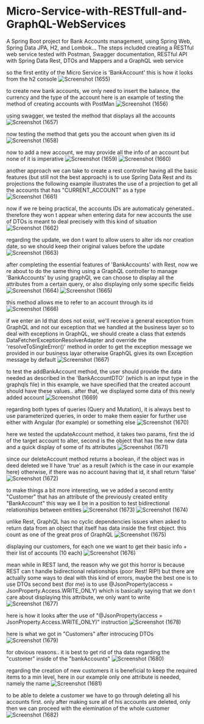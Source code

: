 # Micro-Service-with-RESTfull-and-GraphQL-WebServices
A Spring Boot project for Bank Accounts management, using Spring Web, Spring Data JPA, H2, and Lombok... The steps included creating a RESTful web service tested with Postman, Swagger documentation, RESTful API with Spring Data Rest, DTOs and Mappers and a GraphQL web service



so the first entity of the Micro Service is 'BankAccount' 
this is how it looks from the h2 console
![Screenshot (1655)](https://github.com/YassineAlami/Micro-Service-with-RESTfull-and-GraphQL-WebServices/assets/40896739/21dbf049-352b-4c8b-9474-833a69e4c694)


to create new bank accounts, we only need to insert the balance, the currency and the type of the account
here is an example of testing the method of creating accounts with PostMan
![Screenshot (1656)](https://github.com/YassineAlami/Micro-Service-with-RESTfull-and-GraphQL-WebServices/assets/40896739/82842cae-13a9-4ed1-9d2d-08bf3b0de7e7)


using swagger, we tested the method that displays all the accounts
![Screenshot (1657)](https://github.com/YassineAlami/Micro-Service-with-RESTfull-and-GraphQL-WebServices/assets/40896739/2ab87349-be8a-4d2f-9668-bd5987895ad1)


now testing the method that gets you the account when given its id
![Screenshot (1658)](https://github.com/YassineAlami/Micro-Service-with-RESTfull-and-GraphQL-WebServices/assets/40896739/982d9fcc-3149-4b14-aed5-821b5fcfdb30)


now to add a new account, we may provide all the info of an account but none of it is imperative
![Screenshot (1659)](https://github.com/YassineAlami/Micro-Service-with-RESTfull-and-GraphQL-WebServices/assets/40896739/e38903c4-1b21-4279-9b01-9f4d7b8721cf)
![Screenshot (1660)](https://github.com/YassineAlami/Micro-Service-with-RESTfull-and-GraphQL-WebServices/assets/40896739/062c65fe-fe65-4e21-a8ac-82079fb315aa)


another approach we can take to create a rest controller having all the basic features (but still not the best approach) is to use Spring Data Rest and its projections
the following example illustrates the use of a projection to get all the accounts that has "CURRENT_ACCOUNT" as a type
![Screenshot (1661)](https://github.com/YassineAlami/Micro-Service-with-RESTfull-and-GraphQL-WebServices/assets/40896739/76f4cba7-c917-444e-ab1d-dabc112c12be)


now if we re being practical, the accounts IDs are automaticaly generated.. therefore they won t appear when entering data for new accounts
the use of DTOs is meant to deal precisely with this kind of situation
![Screenshot (1662)](https://github.com/YassineAlami/Micro-Service-with-RESTfull-and-GraphQL-WebServices/assets/40896739/b03a491f-02a1-47e1-9e2d-15c5c127b139)


regarding the update, we don t want to allow users to alter ids nor creation date, so we should keep their original values before the update
![Screenshot (1663)](https://github.com/YassineAlami/Micro-Service-with-RESTfull-and-GraphQL-WebServices/assets/40896739/f481a1c1-3c62-42ec-ae9b-da947001da8c)


after completing the essential features of 'BankAccounts' with Rest, now we re about to do the same thing using a GraphQL controller to manage 'BankAccounts'
by using graphQl, we can choose to display all the attributes from a certain query, or also displaying only some specific fields
![Screenshot (1664)](https://github.com/YassineAlami/Micro-Service-with-RESTfull-and-GraphQL-WebServices/assets/40896739/553442ed-e57a-41a9-8535-071c1c14c41b)
![Screenshot (1665)](https://github.com/YassineAlami/Micro-Service-with-RESTfull-and-GraphQL-WebServices/assets/40896739/631958be-da06-463f-9ab1-64c0c77031e8)


this method allows me to refer to an account through its id
![Screenshot (1666)](https://github.com/YassineAlami/Micro-Service-with-RESTfull-and-GraphQL-WebServices/assets/40896739/e59d4635-a464-405b-8740-ab3f0df3d62a)


if we enter an Id that does not exist, we'll receive a general exception from GraphQL and not our exception that we handled at the business layer
so to deal with exceptions in GraphQL, we should create a class that extends DataFetcherExceptionResolverAdapter and override the 'resolveToSingleError()' method in  order to get the exception  message we provided in our business layar
otherwise GraphQL gives its own Exception message by default
![Screenshot (1667)](https://github.com/YassineAlami/Micro-Service-with-RESTfull-and-GraphQL-WebServices/assets/40896739/a714f7e3-40e8-4ec7-a346-5e486de6aa44)


to test the addBankAccount method, the user should provide the data needed as described in the 'BankAccountDTO' (which is an input type in the graphqls file)
in this example, we have specified that the created account should have these values.. after that, we displayed some data of this newly added account
![Screenshot (1669)](https://github.com/YassineAlami/Micro-Service-with-RESTfull-and-GraphQL-WebServices/assets/40896739/83d2954c-be74-44a8-967c-6982c3803c62)


regarding both types of queries (Query and Mutation), it is always best to use parameterized queries, in order to make them easier for further use either with Angular (for example) or something else
![Screenshot (1670)](https://github.com/YassineAlami/Micro-Service-with-RESTfull-and-GraphQL-WebServices/assets/40896739/02342329-8226-463e-9fd2-bb07e81d345d)


here we tested the updateAccount method, it takes two params, first the id of the target account to alter, second is the object that has the new data
and a quick display of some of its attributes
![Screenshot (1671)](https://github.com/YassineAlami/Micro-Service-with-RESTfull-and-GraphQL-WebServices/assets/40896739/021d1960-4dab-4184-b989-1401829c301a)


since our deleteAccount method returns a boolean, if the object was in deed deleted we ll have 'true' as a result (which is the case in our example here)
otherwise, if there was no account having that id, it shall return 'false'
![Screenshot (1672)](https://github.com/YassineAlami/Micro-Service-with-RESTfull-and-GraphQL-WebServices/assets/40896739/04f00f5e-f36b-4519-a7c2-ad172fce0550)


to make things a bit more interesting, we ve added a second entity "Customer" that has an attribute of the previously created entity "BankAccount"
this way we ll be in a position to test bidirectional relationships between entities
![Screenshot (1673)](https://github.com/YassineAlami/Micro-Service-with-RESTfull-and-GraphQL-WebServices/assets/40896739/60f918af-5c7b-4301-8a40-64e632186507)
![Screenshot (1674)](https://github.com/YassineAlami/Micro-Service-with-RESTfull-and-GraphQL-WebServices/assets/40896739/22991cb8-78cc-4103-87c9-2446c1ffa16d)


unlike Rest, GraphQL has no cyclic dependencies issues when asked to return data from an object that itself has data inside the first object.
this count as one of the great pros of GraphQL
![Screenshot (1675)](https://github.com/YassineAlami/Micro-Service-with-RESTfull-and-GraphQL-WebServices/assets/40896739/13464c0b-a3b9-440c-967d-f9da0a515cd7)


displaying our customers, for each one we want to get their basic info + their list of accounts (10 each)
![Screenshot (1676)](https://github.com/YassineAlami/Micro-Service-with-RESTfull-and-GraphQL-WebServices/assets/40896739/a1534b2a-aeb8-49c9-9292-78f7c78fbb30)


mean  while in REST land, the reason why we got this horror is because REST can t handle bidirectional relationships (poor Rest! RIP!)
but there are actually some ways to deal with this kind of errors, maybe the best one is to use DTOs
second best (for me) is to use @JsonProperty(access = JsonProperty.Access.WRITE_ONLY) which is basically saying that we don t care about displaying this attribute, we only want to write
![Screenshot (1677)](https://github.com/YassineAlami/Micro-Service-with-RESTfull-and-GraphQL-WebServices/assets/40896739/a1fa0e04-42df-41ed-aebb-07ae7d7cd337)


here is how it looks after the use of "@JsonProperty(access = JsonProperty.Access.WRITE_ONLY)" instruction 
![Screenshot (1678)](https://github.com/YassineAlami/Micro-Service-with-RESTfull-and-GraphQL-WebServices/assets/40896739/479f9b91-d89d-4488-a8a9-d7a56e7857f6)


here is what we got in "Customers" after introcucing DTOs 
![Screenshot (1679)](https://github.com/YassineAlami/Micro-Service-with-RESTfull-and-GraphQL-WebServices/assets/40896739/c9a96717-c661-470d-ba98-dc029bfab93c)


for obvious reasons.. it is best to get rid of tha data regarding the "customer" inside of the "bankAccounts"
![Screenshot (1680)](https://github.com/YassineAlami/Micro-Service-with-RESTfull-and-GraphQL-WebServices/assets/40896739/901eb11c-2dd4-4b01-97d5-44a08e5e2a9a)


regarding the creation of new customers it is beneficial to keep the required items to a min level, here in our example only one attribute is needed, namely the name
![Screenshot (1681)](https://github.com/YassineAlami/Micro-Service-with-RESTfull-and-GraphQL-WebServices/assets/40896739/2f0734c3-429a-4cf7-92fe-655417227e46)


to be able to delete a customer we have to go through deleting all his accounts first. 
only after making sure all of his accounts are deleted, only then we can proceed with the elemination of the whole customer
![Screenshot (1682)](https://github.com/YassineAlami/Micro-Service-with-RESTfull-and-GraphQL-WebServices/assets/40896739/6654fe80-bdf5-427c-b2a2-5670709097f8)

